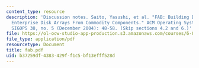 ```yaml
---
content_type: resource
description: 'Discussion notes. Saito, Yasushi, et al. "FAB: Building Distributed
  Enterprise Disk Arrays From Commodity Components." ACM Operating Systems Review,
  SIGOPS 38, no. 5 (December 2004): 48-58. (Skip sections 4.2 and 6.)'
file: https://ol-ocw-studio-app-production.s3.amazonaws.com/courses/6-824-distributed-computer-systems-engineering-spring-2006/b37259df4383429ff1c5bf13efff528d_fab.pdf
file_type: application/pdf
resourcetype: Document
title: fab.pdf
uid: b37259df-4383-429f-f1c5-bf13efff528d
---
```

